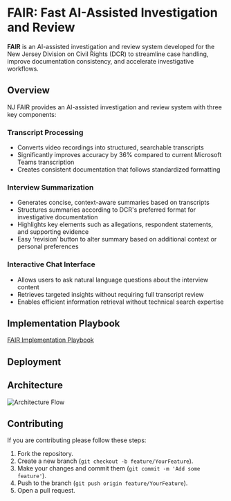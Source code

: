 # FAIR: Fast AI-Assisted Investigation and Review

**FAIR** is an AI-assisted investigation and review system developed for the New Jersey Division on Civil Rights (DCR) to streamline case handling, improve documentation consistency, and accelerate investigative workflows.

## Overview

NJ FAIR provides an AI-assisted investigation and review system with three key components:

### **Transcript Processing**
- Converts video recordings into structured, searchable transcripts  
- Significantly improves accuracy by 36% compared to current Microsoft Teams transcription  
- Creates consistent documentation that follows standardized formatting  

### **Interview Summarization**
- Generates concise, context-aware summaries based on transcripts  
- Structures summaries according to DCR's preferred format for investigative documentation  
- Highlights key elements such as allegations, respondent statements, and supporting evidence  
- Easy ‘revision’ button to alter summary based on additional context or personal preferences  

### **Interactive Chat Interface**
- Allows users to ask natural language questions about the interview content  
- Retrieves targeted insights without requiring full transcript review  
- Enables efficient information retrieval without technical search expertise  

## Implementation Playbook
[FAIR Implementation Playbook](https://docs.google.com/document/d/1mKihLHuzYI1ngoRYq0nefKdJrAXjNyx4xdUSyEvoxuc/edit?usp=sharing)

## Deployment


## Architecture
![Architecture Flow](https://github.com/arinjay-singh/interview-summary-tool/blob/0e30114ee274d0705e4bb1d8e8d8a7cf8b94a325/Technical%20Arc%20Diagram.png)

## Contributing
If you are contributing please follow these steps:

1. Fork the repository.
2. Create a new branch (`git checkout -b feature/YourFeature`).
3. Make your changes and commit them (`git commit -m 'Add some feature'`).
4. Push to the branch (`git push origin feature/YourFeature`).
5. Open a pull request.
